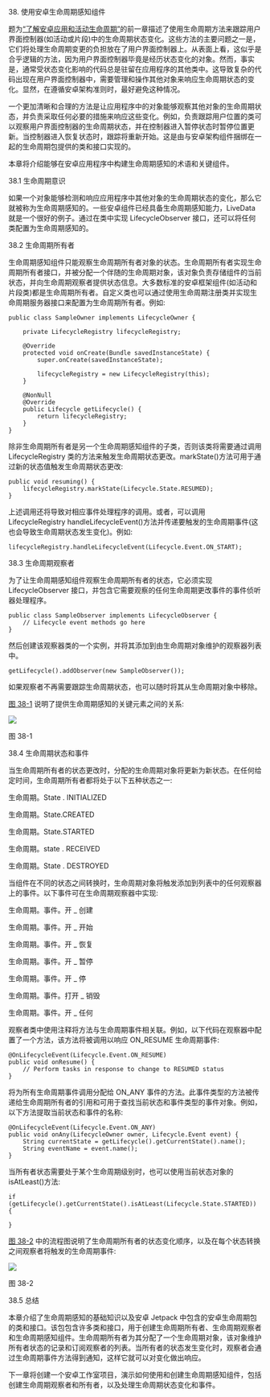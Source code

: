 38\. 使用安卓生命周期感知组件

题为[“了解安卓应用和活动生命周期”](12.html#_idTextAnchor259)的前一章描述了使用生命周期方法来跟踪用户界面控制器(如活动或片段)中的生命周期状态变化。这些方法的主要问题之一是，它们将处理生命周期变更的负担放在了用户界面控制器上。从表面上看，这似乎是合乎逻辑的方法，因为用户界面控制器毕竟是经历状态变化的对象。然而，事实是，通常受状态变化影响的代码总是驻留在应用程序的其他类中。这导致复杂的代码出现在用户界面控制器中，需要管理和操作其他对象来响应生命周期状态的变化。显然，在遵循安卓架构准则时，最好避免这种情况。

一个更加清晰和合理的方法是让应用程序中的对象能够观察其他对象的生命周期状态，并负责采取任何必要的措施来响应这些变化。例如，负责跟踪用户位置的类可以观察用户界面控制器的生命周期状态，并在控制器进入暂停状态时暂停位置更新。当控制器进入恢复状态时，跟踪将重新开始。这是由与安卓架构组件捆绑在一起的生命周期包提供的类和接口实现的。

本章将介绍能够在安卓应用程序中构建生命周期感知的术语和关键组件。

38.1 生命周期意识

如果一个对象能够检测和响应应用程序中其他对象的生命周期状态的变化，那么它就被称为生命周期感知的。一些安卓组件已经具备生命周期感知能力，LiveData 就是一个很好的例子。通过在类中实现 LifecycleObserver 接口，还可以将任何类配置为生命周期感知的。

38.2 生命周期所有者

生命周期感知组件只能观察生命周期所有者对象的状态。生命周期所有者实现生命周期所有者接口，并被分配一个伴随的生命周期对象，该对象负责存储组件的当前状态，并向生命周期观察者提供状态信息。大多数标准的安卓框架组件(如活动和片段类)都是生命周期所有者。自定义类也可以通过使用生命周期注册类并实现生命周期服务器接口来配置为生命周期所有者。例如:

```
public class SampleOwner implements LifecycleOwner {

    private LifecycleRegistry lifecycleRegistry;

    @Override
    protected void onCreate(Bundle savedInstanceState) {
        super.onCreate(savedInstanceState);

        lifecycleRegistry = new LifecycleRegistry(this);
    }

    @NonNull
    @Override
    public Lifecycle getLifecycle() {
        return lifecycleRegistry;
    }
}
```

除非生命周期所有者是另一个生命周期感知组件的子类，否则该类将需要通过调用 LifecycleRegistry 类的方法来触发生命周期状态更改。markState()方法可用于通过新的状态值触发生命周期状态更改:

```
public void resuming() {
    lifecycleRegistry.markState(Lifecycle.State.RESUMED);
}
```

上述调用还将导致对相应事件处理程序的调用。或者，可以调用 LifecycleRegistry handleLifecycleEvent()方法并传递要触发的生命周期事件(这也会导致生命周期状态发生变化)。例如:

```
lifecycleRegistry.handleLifecycleEvent(Lifecycle.Event.ON_START);
```

38.3 生命周期观察者

为了让生命周期感知组件观察生命周期所有者的状态，它必须实现 LifecycleObserver 接口，并包含它需要观察的任何生命周期更改事件的事件侦听器处理程序。

```
public class SampleObserver implements LifecycleObserver {
    // Lifecycle event methods go here
}
```

然后创建该观察器类的一个实例，并将其添加到由生命周期对象维护的观察器列表中。

```
getLifecycle().addObserver(new SampleObserver());
```

如果观察者不再需要跟踪生命周期状态，也可以随时将其从生命周期对象中移除。

[图 38-1](#_idTextAnchor779) 说明了提供生命周期感知的关键元素之间的关系:

![](image/lifecycle_component_diagram.jpg)

图 38-1

38.4 生命周期状态和事件

当生命周期所有者的状态更改时，分配的生命周期对象将更新为新状态。在任何给定时间，生命周期所有者都将处于以下五种状态之一:

生命周期。State . INITIALIZED

生命周期。State.CREATED

生命周期。State.STARTED

生命周期。state . RECEIVED

生命周期。State . DESTROYED

当组件在不同的状态之间转换时，生命周期对象将触发添加到列表中的任何观察器上的事件。以下事件可在生命周期观察器中实现:

生命周期。事件。开 _ 创建

生命周期。事件。开 _ 开始

生命周期。事件。开 _ 恢复

生命周期。事件。开 _ 暂停

生命周期。事件。开 _ 停

生命周期。事件。打开 _ 销毁

生命周期。事件。开 _ 任何

观察者类中使用注释将方法与生命周期事件相关联。例如，以下代码在观察器中配置了一个方法，该方法将被调用以响应 ON_RESUME 生命周期事件:

```
@OnLifecycleEvent(Lifecycle.Event.ON_RESUME)
public void onResume() {
    // Perform tasks in response to change to RESUMED status
}
```

将为所有生命周期事件调用分配给 ON_ANY 事件的方法。此事件类型的方法被传递给生命周期所有者的引用和可用于查找当前状态和事件类型的事件对象。例如，以下方法提取当前状态和事件的名称:

```
@OnLifecycleEvent(Lifecycle.Event.ON_ANY)
public void onAny(LifecycleOwner owner, Lifecycle.Event event) {
    String currentState = getLifecycle().getCurrentState().name();
    String eventName = event.name();
}
```

当所有者状态需要处于某个生命周期级别时，也可以使用当前状态对象的 isAtLeast()方法:

```
if (getLifecycle().getCurrentState().isAtLeast(Lifecycle.State.STARTED)) {

}
```

[图 38-2](#_idTextAnchor781) 中的流程图说明了生命周期所有者的状态变化顺序，以及在每个状态转换之间观察者将触发的生命周期事件:

![](image/android_lifecycle_states_diagram.jpg)

图 38-2

38.5 总结

本章介绍了生命周期感知的基础知识以及安卓 Jetpack 中包含的安卓生命周期包的类和接口。该包包含许多类和接口，用于创建生命周期所有者、生命周期观察者和生命周期感知组件。生命周期所有者为其分配了一个生命周期对象，该对象维护所有者状态的记录和订阅观察者的列表。当所有者的状态发生变化时，观察者会通过生命周期事件方法得到通知，这样它就可以对变化做出响应。

下一章将创建一个安卓工作室项目，演示如何使用和创建生命周期感知组件，包括创建生命周期观察者和所有者，以及处理生命周期状态变化和事件。
